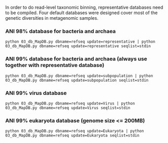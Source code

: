 In order to do read-level taxonomic binning, representative databases need to be compiled. Four default databases were designed cover most of the genetic diversities in metagenomic samples. 
### ANI 98% database for bacteria and archaea
`python 03_db_MapDB.py dbname=refseq update=representative | python 03_db_MapDB.py dbname=refseq update=representative seqlist=stdin`

### ANI 99% database for bacteria and archaea (always use together with representative database)
`python 03_db_MapDB.py dbname=refseq update=subpopulation | python 03_db_MapDB.py dbname=refseq update=subpopulation seqlist=stdin`

### ANI 99% virus database
`python 03_db_MapDB.py dbname=refseq update=Virus | python 03_db_MapDB.py dbname=refseq update=Virus seqlist=stdin`

### ANI 99% eukaryota database (genome size <= 200MB)
`python 03_db_MapDB.py dbname=refseq update=Eukaryota | python 03_db_MapDB.py dbname=refseq update=Eukaryota seqlist=stdin`
